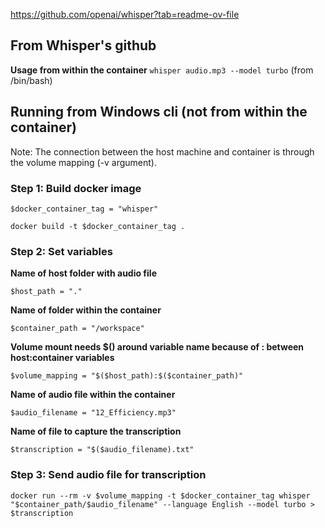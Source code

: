 https://github.com/openai/whisper?tab=readme-ov-file

## From Whisper's github

**Usage from within the container**
`whisper audio.mp3 --model turbo` (from /bin/bash)

## Running from Windows cli (not from within the container)

Note: The connection between the host machine and container is through the volume mapping (-v argument). 

### Step 1: Build docker image
`$docker_container_tag = "whisper"`

`docker build -t $docker_container_tag .`

### Step 2: Set variables 

**Name of host folder with audio file**

`$host_path = "."`

**Name of folder within the container**

`$container_path = "/workspace"`


**Volume mount needs $() around variable name because of : between host:container variables**

`$volume_mapping = "$($host_path):$($container_path)"`


**Name of audio file within the container**

`$audio_filename = "12_Efficiency.mp3"`


**Name of file to capture the transcription**

`$transcription = "$($audio_filename).txt"`


### Step 3: Send audio file for transcription

`docker run --rm -v $volume_mapping -t $docker_container_tag whisper "$container_path/$audio_filename" --language English --model turbo > $transcription`
